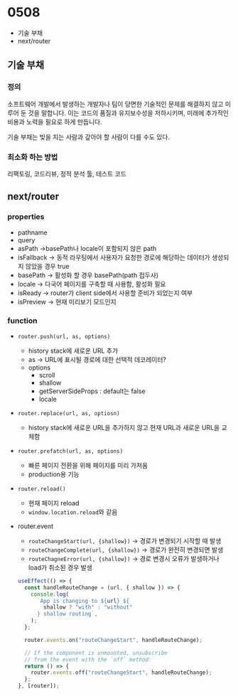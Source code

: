 # 0508

- 기술 부채
- next/router

## 기술 부채

### 정의

소프트웨어 개발에서 발생하는 개발자나 팀이 당면한 기술적인 문제를 해결하지 않고 미루어 둔 것을 말합니다. 이는 코드의 품질과 유지보수성을 저하시키며, 미래에 추가적인 비용과 노력을 필요로 하게 만듭니다.

기술 부채는 빚을 지는 사람과 갚아야 할 사람이 다를 수도 있다.

### 최소화 하는 방법

리팩토링, 코드리뷰, 정적 분석 툴, 테스트 코드

## next/router

### properties

- pathname
- query
- asPath →basePath나 locale이 포함되지 않은 path
- isFallback → 동적 라우팅에서 사용자가 요청한 경로에 해당하는 데이터가 생성되지 않았을 경우 true
- basePath → 활성화 할 경우 basePath(path 접두사)
- locale → 다국어 페이지를 구축할 때 사용함, 활성화 필요
- isReady → router가 client side에서 사용할 준비가 되었는지 여부
- isPreview → 현재 미리보기 모드인지

### function

- `router.push(url, as, options)`
  - history stack에 새로운 URL 추가
  - as → URL에 표시될 경로에 대한 선택적 데코레이터?
  - options
    - scroll
    - shallow
    - getServerSideProps : default는 false
    - locale
- `router.replace(url, as, optiosn)`
  - history stack에 새로운 URL을 추가하지 않고 현재 URL과 새로운 URL을 교체함
- `router.prefatch(url, as, options)`
  - 빠른 페이지 전환을 위해 페이지를 미리 가져옴
  - production용 기능
- `router.reload()`
  - 현재 페이지 reload
  - `window.location.reload`와 같음
- router.event

  - `routeChangeStart(url, {shallow})` → 경로가 변경되기 시작할 때 발생
  - `routeChangeComplete(url, {shallow})` → 경로가 완전히 변경되면 발생
  - `routeChagneError(url, {shallow})` → 경로 변경시 오류가 발생하거나 load가 취소된 경우 발생

  ```jsx
  useEffect(() => {
    const handleRouteChange = (url, { shallow }) => {
      console.log(
        `App is changing to ${url} ${
          shallow ? "with" : "without"
        } shallow routing`,
      );
    };

    router.events.on("routeChangeStart", handleRouteChange);

    // If the component is unmounted, unsubscribe
    // from the event with the `off` method:
    return () => {
      router.events.off("routeChangeStart", handleRouteChange);
    };
  }, [router]);
  ```

